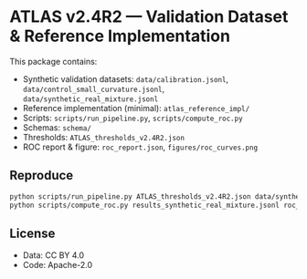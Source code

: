 # ATLAS v2.4R2 — Validation Dataset & Reference Implementation

This package contains:
- Synthetic validation datasets: `data/calibration.jsonl`, `data/control_small_curvature.jsonl`, `data/synthetic_real_mixture.jsonl`
- Reference implementation (minimal): `atlas_reference_impl/`
- Scripts: `scripts/run_pipeline.py`, `scripts/compute_roc.py`
- Schemas: `schema/`
- Thresholds: `ATLAS_thresholds_v2.4R2.json`
- ROC report & figure: `roc_report.json`, `figures/roc_curves.png`

## Reproduce
```bash
python scripts/run_pipeline.py ATLAS_thresholds_v2.4R2.json data/synthetic_real_mixture.jsonl results_synthetic_real_mixture.jsonl
python scripts/compute_roc.py results_synthetic_real_mixture.jsonl roc_synthetic_real.json
```

## License
- Data: CC BY 4.0
- Code: Apache-2.0
